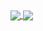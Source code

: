 <a href="#">
  <img align="center" src="https://github-readme-stats.vercel.app/api/top-langs/?username=Cereal-Killa&theme=merko&hide_border=true" />
</a>
<a href="#">
  <img align="center" src="https://github-readme-stats.vercel.app/api?username=Cereal-Killa&theme=merko&hide_border=true" />
</a>
